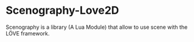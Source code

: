 # Scenography-Love2D
Scenography is a library (A Lua Module) that allow to use scene with the LÖVE framework. 
